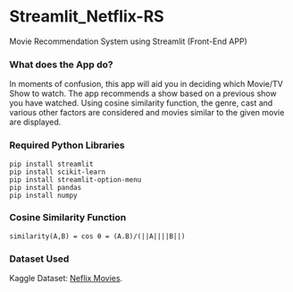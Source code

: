 # Streamlit_Netflix-RS
Movie Recommendation System using Streamlit (Front-End APP)


### What does the App do?

In moments of confusion, this app will aid you in deciding which Movie/TV Show to watch.
The app recommends a show based on a previous show you have watched. Using cosine similarity function, the genre, cast and various other factors are considered and movies similar to the given movie are displayed.


### Required Python Libraries
```
pip install streamlit
pip install scikit-learn
pip install streamlit-option-menu
pip install pandas
pip install numpy
```

### Cosine Similarity Function

```
similarity(A,B) = cos θ = (A.B)/(||A||||B||)
```

### Dataset Used

Kaggle Dataset: [Neflix Movies](https://www.kaggle.com/datasets/shivamb/netflix-shows).

